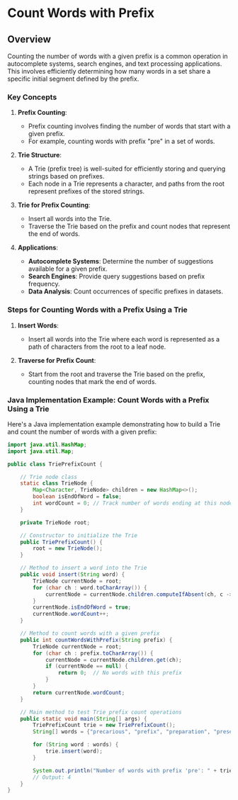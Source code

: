 # Count Words with Prefix

## Overview

Counting the number of words with a given prefix is a common operation in autocomplete systems, search engines, and text processing applications. This involves efficiently determining how many words in a set share a specific initial segment defined by the prefix.

### Key Concepts

1. **Prefix Counting**:
   - Prefix counting involves finding the number of words that start with a given prefix.
   - For example, counting words with prefix "pre" in a set of words.

2. **Trie Structure**:
   - A Trie (prefix tree) is well-suited for efficiently storing and querying strings based on prefixes.
   - Each node in a Trie represents a character, and paths from the root represent prefixes of the stored strings.

3. **Trie for Prefix Counting**:
   - Insert all words into the Trie.
   - Traverse the Trie based on the prefix and count nodes that represent the end of words.

4. **Applications**:
   - **Autocomplete Systems**: Determine the number of suggestions available for a given prefix.
   - **Search Engines**: Provide query suggestions based on prefix frequency.
   - **Data Analysis**: Count occurrences of specific prefixes in datasets.

### Steps for Counting Words with a Prefix Using a Trie

1. **Insert Words**:
   - Insert all words into the Trie where each word is represented as a path of characters from the root to a leaf node.

2. **Traverse for Prefix Count**:
   - Start from the root and traverse the Trie based on the prefix, counting nodes that mark the end of words.

### Java Implementation Example: Count Words with a Prefix Using a Trie

Here's a Java implementation example demonstrating how to build a Trie and count the number of words with a given prefix:

```java
import java.util.HashMap;
import java.util.Map;

public class TriePrefixCount {

    // Trie node class
    static class TrieNode {
        Map<Character, TrieNode> children = new HashMap<>();
        boolean isEndOfWord = false;
        int wordCount = 0; // Track number of words ending at this node
    }

    private TrieNode root;

    // Constructor to initialize the Trie
    public TriePrefixCount() {
        root = new TrieNode();
    }

    // Method to insert a word into the Trie
    public void insert(String word) {
        TrieNode currentNode = root;
        for (char ch : word.toCharArray()) {
            currentNode = currentNode.children.computeIfAbsent(ch, c -> new TrieNode());
        }
        currentNode.isEndOfWord = true;
        currentNode.wordCount++;
    }

    // Method to count words with a given prefix
    public int countWordsWithPrefix(String prefix) {
        TrieNode currentNode = root;
        for (char ch : prefix.toCharArray()) {
            currentNode = currentNode.children.get(ch);
            if (currentNode == null) {
                return 0;  // No words with this prefix
            }
        }
        return currentNode.wordCount;
    }

    // Main method to test Trie prefix count operations
    public static void main(String[] args) {
        TriePrefixCount trie = new TriePrefixCount();
        String[] words = {"precarious", "prefix", "preparation", "preserve", "present"};

        for (String word : words) {
            trie.insert(word);
        }

        System.out.println("Number of words with prefix 'pre': " + trie.countWordsWithPrefix("pre"));
        // Output: 4
    }
}
